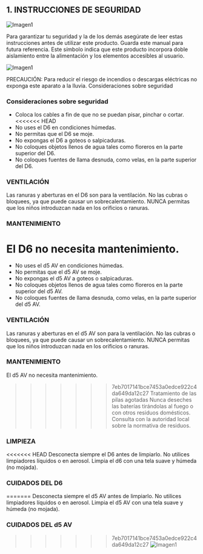 ## 1. INSTRUCCIONES DE SEGURIDAD

![Imagen1](http://static.energysistem.com/images/manuals/42028/5355556fa3df6.jpg)

Para garantizar tu seguridad y la de los demás asegúrate de leer estas instrucciones antes de utilizar este producto.
Guarda este manual para futura referencia.
Este símbolo indica que este producto incorpora doble aislamiento entre la alimentación y los elementos accesibles al usuario.

![Imagen1](http://static.energysistem.com/images/manuals/42028/535555ed12bbc.jpg)

PRECAUCIÓN: Para reducir el riesgo de incendios o descargas eléctricas no exponga este aparato a la lluvia.
Consideraciones sobre seguridad

### Consideraciones sobre seguridad
* Coloca los cables a fin de que no se puedan pisar, pinchar o cortar.
<<<<<<< HEAD
* No uses el D6 en condiciones húmedas.
* No permitas que el D6 se moje.
* No expongas el D6 a goteos o salpicaduras.
* No coloques objetos llenos de agua tales como floreros en la parte superior del D6.
* No coloques fuentes de llama desnuda, como velas, en la parte superior del D6.

### VENTILACIÓN
Las ranuras y aberturas en el D6 son para la ventilación. No las cubras o bloquees, ya que puede causar un sobrecalentamiento.
NUNCA permitas que los niños introduzcan nada en los orificios o ranuras.

### MANTENIMIENTO
El D6 no necesita mantenimiento.
=======
* No uses el d5 AV en condiciones húmedas.
* No permitas que el d5 AV se moje.
* No expongas el d5 AV a goteos o salpicaduras.
* No coloques objetos llenos de agua tales como floreros en la parte superior del d5 AV.
* No coloques fuentes de llama desnuda, como velas, en la parte superior del d5 AV.

### VENTILACIÓN
Las ranuras y aberturas en el d5 AV son para la ventilación. No las cubras o bloquees, ya que puede causar un sobrecalentamiento.
NUNCA permitas que los niños introduzcan nada en los orificios o ranuras.

### MANTENIMIENTO
El d5 AV no necesita mantenimiento.
>>>>>>> 7eb7017141bce7453a0edce922c4da649da12c27
Tratamiento de las pilas agotadas
Nunca deseches las baterías tirándolas al fuego o con otros residuos domésticos.
Consulta con la autoridad local sobre la normativa de residuos.

### LIMPIEZA
<<<<<<< HEAD
Desconecta siempre el D6 antes de limpiarlo.
No utilices limpiadores líquidos o en aerosol.
Limpia el d6 con una tela suave y húmeda (no mojada).

### CUIDADOS DEL D6
=======
Desconecta siempre el d5 AV antes de limpiarlo.
No utilices limpiadores líquidos o en aerosol.
Limpia el d5 AV con una tela suave y húmeda (no mojada).

### CUIDADOS DEL d5 AV
>>>>>>> 7eb7017141bce7453a0edce922c4da649da12c27
![Imagen1](http://static.energysistem.com/images/manuals/42028/53564c7ccf0c8.jpg)
